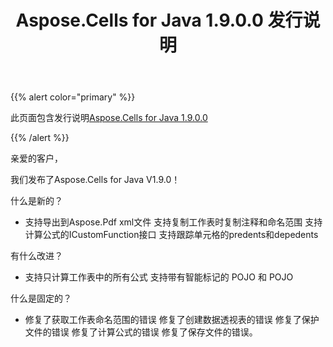 ﻿---
title: Aspose.Cells for Java 1.9.0.0 发行说明
type: docs
weight: 20
url: /zh/java/aspose-cells-for-java-1-9-0-0-release-notes/
---
{{% alert color="primary" %}} 

此页面包含发行说明[Aspose.Cells for Java 1.9.0.0](https://downloads.aspose.com/cells/java/new-releases/aspose.cells-for-java-1.9.0.0/)

{{% /alert %}} 

亲爱的客户，

我们发布了Aspose.Cells for Java V1.9.0！

什么是新的？

- 支持导出到Aspose.Pdf xml文件
支持复制工作表时复制注释和命名范围
支持计算公式的ICustomFunction接口
支持跟踪单元格的predents和depedents

有什么改进？

- 支持只计算工作表中的所有公式
支持带有智能标记的 POJO 和 POJO

什么是固定的？

- 修复了获取工作表命名范围的错误
修复了创建数据透视表的错误
修复了保护文件的错误
修复了计算公式的错误
修复了保存文件的错误。
